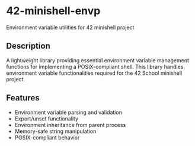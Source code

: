 # 42-minishell-envp

Environment variable utilities for 42 minishell project

## Description

A lightweight library providing essential environment variable management
functions for implementing a POSIX-compliant shell. This library handles
environment variable functionalities required for the 42 School minishell
project.

## Features

- Environment variable parsing and validation
- Export/unset functionality
- Environment inheritance from parent process
- Memory-safe string manipulation
- POSIX-compliant behavior

